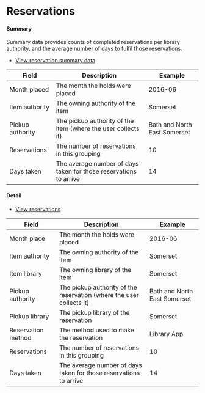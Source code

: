 Reservations
============

#### Summary

Summary data provides counts of completed reservations per library authority, and the average number of days to fulfil those reservations.

- [View reservation summary data](https://github.com/LibrariesWest/opendata/blob/master/usage/reservations_summary.csv)

| Field | Description | Example |
| ----- | ----------- | ------- |
| Month placed | The month the holds were placed | 2016-06 |
| Item authority | The owning authority of the item | Somerset |
| Pickup authority | The pickup authority of the item (where the user collects it) | Bath and North East Somerset |
| Reservations | The number of reservations in this grouping | 10 |
| Days taken | The average number of days taken for those reservations to arrive | 14 |

#### Detail

- [View reservations](https://github.com/LibrariesWest/opendata/blob/master/usage/reservations.csv)

| Field | Description | Example |
| ----- | ----------- | ------- |
| Month place | The month the holds were placed | 2016-06 |
| Item authority | The owning authority of the item | Somerset |
| Item library | The owning library of the item | Somerset |
| Pickup authority | The pickup authority of the reservation (where the user collects it) | Bath and North East Somerset |
| Pickup library | The pickup library of the reservation | Somerset |
| Reservation method | The method used to make the reservation | Library App |
| Reservations | The number of reservations in this grouping | 10 |
| Days taken | The average number of days taken for those reservations to arrive | 14 |
